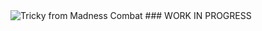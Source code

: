 <img src="https://static.wikia.nocookie.net/deathbattlefanon/images/6/6a/5951465_170x100.gif" alt="Tricky from Madness Combat">
### WORK IN PROGRESS

<!--
**Foggy-boggy/Foggy-boggy** is a ✨ _special_ ✨ repository because its `README.md` (this file) appears on your GitHub profile.

Here are some ideas to get you started:

- 🔭 I’m currently working on ...
- 🌱 I’m currently learning ...
- 👯 I’m looking to collaborate on ...
- 🤔 I’m looking for help with ...
- 💬 Ask me about ...
- 📫 How to reach me: ...
- 😄 Pronouns: ...
- ⚡ Fun fact: ...
-->
